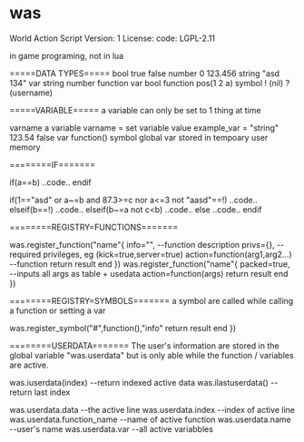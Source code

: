 # was

World Action Script
Version: 1
License: code: LGPL-2.11

in game programing, not in lua


=====DATA TYPES=====
bool		true	false
number		0	123.456
string		"asd 134"
var		string	number	function	var	bool
function		pos(1 2 a)
symbol		! (nil) ? (username)

=====VARIABLE=====
a variable can only be set to 1 thing at time

varname		a variable
varname =	set variable value
example_var =	"string" 123.54 false var function() symbol
global var		stored in tempoary user memory

========IF=======

if(a==b)
	..code..
endif

if(1=="asd" or a~=b and 87.3>=c nor a<=3 not "aasd"==!)
	..code..
elseif(b==!)
	..code..
elseif(b~=a not c<b)
	..code..
else
	..code..
endif

========REGISTRY=FUNCTIONS=======

was.register_function("name"{
	info="",			--function description
	privs={},			--required privileges, eg (kick=true,server=true)
	action=function(arg1,arg2...)	--function
		return result
	end
})
was.register_function("name"{
	packed=true,		--inputs all args as table + usedata
	action=function(args)
		return result
	end
})

========REGISTRY=SYMBOLS=======
a symbol are called while calling a function or setting a var

was.register_symbol("#",function(),"info"
		return result
	end
})

========USERDATA=======
The user's information are stored in the global variable "was.userdata"
but is only able while the function / variables are active.

was.iuserdata(index)	--return indexed active data
was.ilastuserdata()		--return last index

was.userdata.data		--the active line
was.userdata.index		--index of active line
was.userdata.function_name	--name of active function
was.userdata.name		--user's name
was.userdata.var		--all active variabbles
